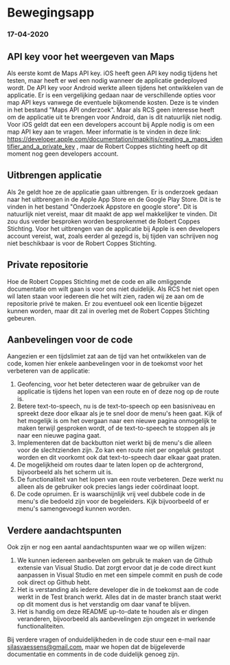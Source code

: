 # Bewegingsapp

### 17-04-2020

## API key voor het weergeven van Maps 

Als eerste komt de Maps API key. iOS heeft geen API key nodig tijdens het testen, maar heeft er wel een nodig wanneer de 
applicatie gedeployed wordt. De API key voor Android werkte alleen tijdens het ontwikkelen van de applicatie. Er is een
vergelijking gedaan naar de verschillende opties voor map API keys vanwege de eventuele bijkomende kosten. Deze is te vinden in het bestand "Maps API onderzoek". Maar als RCS geen interesse heeft om de applicatie uit te brengen voor Android, dan is dit natuurlijk niet nodig. Voor iOS geldt dat een een developers account bij Apple nodig is om een map API key aan te vragen. Meer informatie
is te vinden in deze link: https://developer.apple.com/documentation/mapkitjs/creating_a_maps_identifier_and_a_private_key , maar 
de Robert Coppes stichting heeft op dit moment nog geen developers account.


## Uitbrengen applicatie

Als 2e geldt hoe ze de applicatie gaan uitbrengen. Er is onderzoek gedaan naar het uitbrengen in de Apple App Store en de 
Google Play Store. Dit is te vinden in het bestand "Onderzoek Appstore en google store". Dit is natuurlijk niet vereist,
maar dit maakt de app wel makkelijker te vinden. Dit zou dus verder besproken worden besprokenmet de Robert Coppes Stichting. Voor
het uitbrengen van de applicatie bij Apple is een developers account vereist, wat, zoals eerder al gezegd is, bij tijden van schrijven
nog niet beschikbaar is voor de Robert Coppes Stichting.

## Private repositorie

Hoe de Robert Coppes Stichting met de code en alle omliggende documentatie om wilt gaan is voor ons niet duidelijk. Als RCS het niet open wil laten staan voor iedereen die het wilt zien, raden wij ze aan om de repositorie privé te maken. Er zou eventueel ook
een licentie bijgezet kunnen worden, maar dit zal in overleg met de Robert Coppes Stichting gebeuren.


## Aanbevelingen voor de code

Aangezien er een tijdslimiet zat aan de tijd van het ontwikkelen van de code, komen hier enkele aanbevelingen voor in de toekomst
voor het verbeteren van de applicatie:

1. Geofencing, voor het beter detecteren waar de gebruiker van de applicatie is tijdens het lopen van een route en of deze 
nog op de route is.
2. Betere text-to-speech, nu is de text-to-speech op een basisniveau en spreekt deze door elkaar als je te snel door de menu's heen gaat. Kijk of het mogelijk is om het overgaan naar een nieuwe pagina onmogelijk te maken terwijl gesproken wordt, of de text-to-speech te stoppen als je naar een nieuwe pagina gaat.
3. Implementeren dat de backbutton niet werkt bij de menu's die alleen voor de slechtzienden zijn. Zo kan een route niet per ongeluk 
gestopt worden en dit voorkomt ook dat text-to-speech daar elkaar gaat praten.
4. De mogelijkheid om routes daar te laten lopen op de achtergrond, bijvoorbeeld als het scherm uit is.
5. De functionaliteit van het lopen van een route verbeteren. Deze werkt nu alleen als de gebruiker ook precies langs ieder coördinaat
loopt.
6. De code opruimen. Er is waarschijnlijk vrij veel dubbele code in de menu's die bedoeld zijn voor de begeleiders. Kijk bijvoorbeeld of er menu's samengevoegd kunnen worden.


## Verdere aandachtspunten

Ook zijn er nog een aantal aandachtspunten waar we op willen wijzen:
1. We kunnen iedereen aanbevelen om gebruik te maken van de Github extensie van Visual Studio. Dat zorgt ervoor dat je de code direct kunt aanpassen in Visual Studio en met een simpele commit en push de code ook direct op Github hebt.
2. Het is verstanding als iedere developer die in de toekomst aan de code werkt in de Test branch werkt. Alles dat in de master branch staat werkt op dit moment dus is het verstandig om daar vanaf te blijven.
3. Het is handig om deze README up-to-date te houden als er dingen veranderen, bijvoorbeeld als aanbevelingen zijn omgezet in werkende functionaliteiten.

Bij verdere vragen of onduidelijkheden in de code stuur een e-mail naar silasvaessens@gmail.com, maar we hopen dat de bijgeleverde documentatie en comments in de code duidelijk genoeg zijn.

